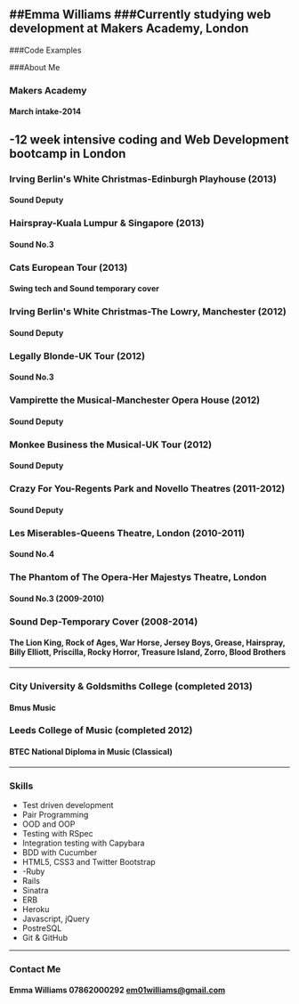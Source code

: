 ##Emma Williams
###Currently studying web development at Makers Academy, London
-------------------------------------------------------------------

###Code Examples

###About Me

### Makers Academy
#### March intake-2014

 -12 week intensive coding and Web Development bootcamp in London
--------------------------------------------------------------------
 
### Irving Berlin's White Christmas-Edinburgh Playhouse (2013)
#### Sound Deputy

### Hairspray-Kuala Lumpur & Singapore (2013)
#### Sound No.3

### Cats European Tour (2013)
#### Swing tech and Sound temporary cover

### Irving Berlin's White Christmas-The Lowry, Manchester (2012)
#### Sound Deputy

### Legally Blonde-UK Tour (2012)
#### Sound No.3 

### Vampirette the Musical-Manchester Opera House (2012)
#### Sound Deputy

### Monkee Business the Musical-UK Tour (2012)
#### Sound Deputy

### Crazy For You-Regents Park and Novello Theatres (2011-2012)
#### Sound Deputy

### Les Miserables-Queens Theatre, London (2010-2011)
#### Sound No.4

### The Phantom of The Opera-Her Majestys Theatre, London
#### Sound No.3 (2009-2010)

### Sound Dep-Temporary Cover (2008-2014)
#### The Lion King, Rock of Ages, War Horse, Jersey Boys, Grease, Hairspray, Billy Elliott, Priscilla, Rocky Horror, Treasure Island, Zorro, Blood Brothers


-------------------------------------------------------------
### City University & Goldsmiths College (completed 2013)
#### Bmus Music

### Leeds College of Music (completed 2012)
#### BTEC National Diploma in Music (Classical)

-------------------------------------------------------------

### Skills

- Test driven development
- Pair Programming 
- OOD and OOP
- Testing with RSpec
- Integration testing with Capybara
- BDD with Cucumber
- HTML5, CSS3 and Twitter Bootstrap
- -Ruby
- Rails
- Sinatra
- ERB
- Heroku
- Javascript, jQuery
- PostreSQL
- Git & GitHub

--------------------------------------------------------------

### Contact Me
#### Emma Williams 07862000292 em01williams@gmail.com 
[GitHub]: https://github.com/Em01
[Linkedin]: http://linkedin.com/in

